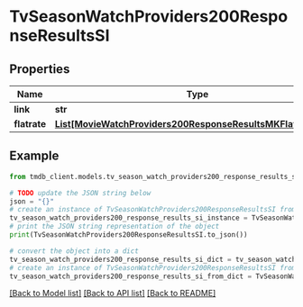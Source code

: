 # TvSeasonWatchProviders200ResponseResultsSI


## Properties

Name | Type | Description | Notes
------------ | ------------- | ------------- | -------------
**link** | **str** |  | [optional] 
**flatrate** | [**List[MovieWatchProviders200ResponseResultsMKFlatrateInner]**](MovieWatchProviders200ResponseResultsMKFlatrateInner.md) |  | [optional] 

## Example

```python
from tmdb_client.models.tv_season_watch_providers200_response_results_si import TvSeasonWatchProviders200ResponseResultsSI

# TODO update the JSON string below
json = "{}"
# create an instance of TvSeasonWatchProviders200ResponseResultsSI from a JSON string
tv_season_watch_providers200_response_results_si_instance = TvSeasonWatchProviders200ResponseResultsSI.from_json(json)
# print the JSON string representation of the object
print(TvSeasonWatchProviders200ResponseResultsSI.to_json())

# convert the object into a dict
tv_season_watch_providers200_response_results_si_dict = tv_season_watch_providers200_response_results_si_instance.to_dict()
# create an instance of TvSeasonWatchProviders200ResponseResultsSI from a dict
tv_season_watch_providers200_response_results_si_from_dict = TvSeasonWatchProviders200ResponseResultsSI.from_dict(tv_season_watch_providers200_response_results_si_dict)
```
[[Back to Model list]](../README.md#documentation-for-models) [[Back to API list]](../README.md#documentation-for-api-endpoints) [[Back to README]](../README.md)


